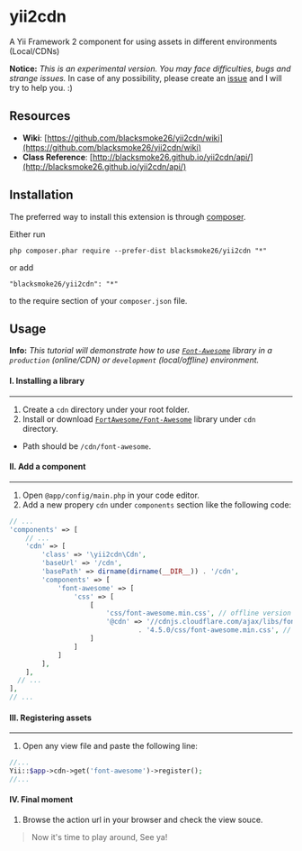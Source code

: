 # yii2cdn

A Yii Framework 2 component for using assets in different environments (Local/CDNs)

**Notice:** *This is an experimental version. You may face difficulties, bugs and strange issues.* In case of any possibility, please create an [issue](https://github.com/blacksmoke26/yii2cdn/issues) and I will try to help you. :)

## Resources

* **Wiki**: [https://github.com/blacksmoke26/yii2cdn/wiki](https://github.com/blacksmoke26/yii2cdn/wiki)
* **Class Reference**: [http://blacksmoke26.github.io/yii2cdn/api/](http://blacksmoke26.github.io/yii2cdn/api/)

## Installation

The preferred way to install this extension is through [composer](http://getcomposer.org/download/).

Either run

```
php composer.phar require --prefer-dist blacksmoke26/yii2cdn "*"
```

or add

```
"blacksmoke26/yii2cdn": "*"
```

to the require section of your `composer.json` file.


## Usage

**Info:** *This tutorial will demonstrate how to use [`Font-Awesome`](https://github.com/FortAwesome/Font-Awesome) library in a <code>production</code> (online/CDN) or <code>development</code> (local/offline) environment.*

#### I. Installing a library
--------------------------
1. Create a <code>cdn</code> directory under your root folder.
2. Install or download [`FortAwesome/Font-Awesome`](https://github.com/FortAwesome/Font-Awesome) library under <code>cdn</code> directory.
  * Path should be `/cdn/font-awesome`.

#### II. Add a component
---------------------
1. Open `@app/config/main.php` in your code editor.
2. Add a new propery `cdn` under `components` section like the following code:

```php
// ...
'components' => [
	// ...
	'cdn' => [
		'class' => '\yii2cdn\Cdn',
		'baseUrl' => '/cdn',
		'basePath' => dirname(dirname(__DIR__)) . '/cdn',
		'components' => [
        	'font-awesome' => [
            	'css' => [
                	[
                    	'css/font-awesome.min.css', // offline version
                    	'@cdn' => '//cdnjs.cloudflare.com/ajax/libs/font-awesome/'
                        		. '4.5.0/css/font-awesome.min.css', // online version
                    ]
                ]
            ]
		],
	],
  // ...
],
// ...
```

#### III. Registering assets
-------------------
1. Open any view file and paste the following line:

```php
//...
Yii::$app->cdn->get('font-awesome')->register();
//...
```

#### IV. Final moment
1. Browse the action url in your browser and check the view souce.

> Now it's time to play around, See ya!